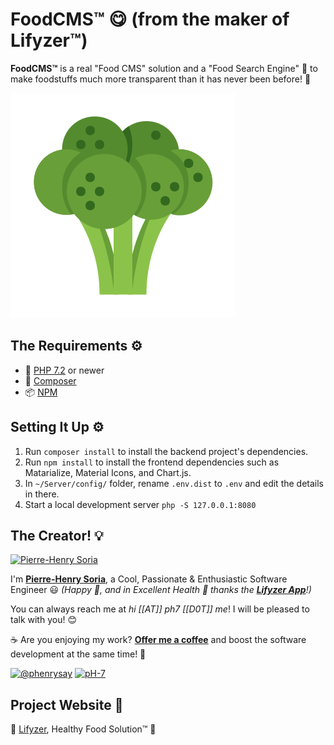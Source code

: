 # FoodCMS™ 😋 (from the maker of Lifyzer™)

**FoodCMS™** is a real "Food CMS" solution and a "Food Search Engine" 💪 to make foodstuffs much more transparent than it has never been before! 🙂

![Healthy Food CMS](static/img/broccoli-food-cms.svg)


## The Requirements ⚙️

* 🐘 [PHP 7.2](https://php.net/releases/7_2_0.php) or newer
* 🎻 [Composer](https://getcomposer.org)
* 📦 [NPM](https://nodejs.org/en/download)


## Setting It Up ⚙️

1. Run `composer install` to install the backend project's dependencies.
2. Run `npm install` to install the frontend dependencies such as Matarialize, Material Icons, and Chart.js.
3. In `~/Server/config/` folder, rename `.env.dist` to `.env` and edit the details in there.
4. Start a local development server `php -S 127.0.0.1:8080`


## The Creator! 💡

[![Pierre-Henry Soria](https://avatars0.githubusercontent.com/u/1325411?s=200)](https://ph7.me "Pierre-Henry Soria, Software Developer")

I'm **[Pierre-Henry Soria](https://ph7.me)**, a Cool, Passionate & Enthusiastic Software Engineer :smiley:
*(Happy 🤗, and in Excellent Health 🧡 thanks the **[Lifyzer App](https://play.google.com/store/apps/details?id=com.lifyzer)**!)*

You can always reach me at *hi [[AT]] ph7 [[D0T]] me*! I will be pleased to talk with you! 😊

☕️ Are you enjoying my work? **[Offer me a coffee](https://ko-fi.com/phenry)** and boost the software development at the same time! 💪

[![@phenrysay](https://img.shields.io/badge/X-100000?style=for-the-badge&logo=x&logoColor=white)](https://x.com/phenrysay "Follow Me on X") [![pH-7](https://img.shields.io/badge/GitHub-100000?style=for-the-badge&logo=github&logoColor=white)](https://github.com/pH-7 "My GitHub")


## Project Website 🚀

🍇 [Lifyzer️](https://lifyzer.com), Healthy Food Solution™ 🥥
